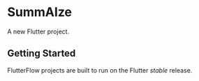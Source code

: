 # SummAIze

A new Flutter project.

## Getting Started

FlutterFlow projects are built to run on the Flutter _stable_ release.
